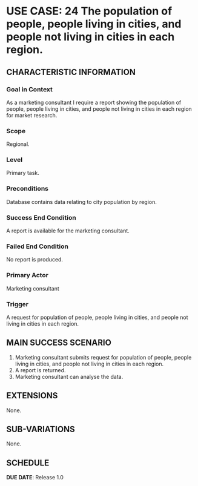 # USE CASE: 24 The population of people, people living in cities, and people not living in cities in each region.
## CHARACTERISTIC INFORMATION

### Goal in Context

As a marketing consultant I require a report showing the population of people, people living in cities, and people not living in cities in each region for market research.

### Scope

Regional.

### Level

Primary task.

### Preconditions

Database contains data relating to city population by region.

### Success End Condition

A report is available for the marketing consultant.

### Failed End Condition

No report is produced.

### Primary Actor

Marketing consultant

### Trigger

A request for population of people, people living in cities, and people not living in cities in each region.

## MAIN SUCCESS SCENARIO

1. Marketing consultant submits request for population of people, people living in cities, and people not living in cities in each region.
2. A report is returned.
3. Marketing consultant can analyse the data.

## EXTENSIONS

None.

## SUB-VARIATIONS

None.

## SCHEDULE

**DUE DATE**: Release 1.0
